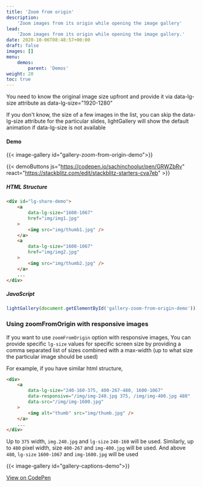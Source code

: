 ```yaml
---
title: 'Zoom from origin'
description:
    'Zoom images from its origin while opening the image gallery'
lead:
    'Zoom images from its origin while opening the image gallery.'
date: 2020-10-06T08:48:57+00:00
draft: false
images: []
menu:
    demos:
        parent: 'Demos'
weight: 20
toc: true
---
```


You need to know the original image size upfront and provide it via data-lg-size attribute as data-lg-size="1920-1280"

If you don't know, the size of a few images in the list, you can skip the data-lg-size attribute for the particular slides,
lightGallery will show the default animation if data-lg-size is not available


#### Demo

{{< image-gallery id="gallery-zoom-from-origin-demo">}}

{{< demoButtons
   js="https://codepen.io/sachinchoolur/pen/GRWZbRv"
   react="https://stackblitz.com/edit/stackblitz-starters-cva7eb" >}}

##### HTML Structure

```html
<div id="lg-share-demo">
    <a
        data-lg-size="1600-1067"
        href="img/img1.jpg"
    >
        <img src="img/thumb1.jpg" />
    </a>
    <a
        data-lg-size="1600-1067"
        href="img/img2.jpg"
    >
        <img src="img/thumb2.jpg" />
    </a>
    ...
</div>
```

##### JavaScript

```js
lightGallery(document.getElementById('gallery-zoom-from-origin-demo'));
```


### Using zoomFromOrigin with responsive images



If you want to use `zoomFromOrigin` option with responsive images, You can
provide specific `lg-size` values for specific screen size by providing a comma
separated list of sizes combined with a max-width (up to what size the
particular image should be used)

For example, if you have similar html structure,

```html
<div>
    <a
        data-lg-size="240-160-375, 400-267-480, 1600-1067"
        data-responsive="/img/img-240.jpg 375, /img/img-400.jpg 480"
        data-src="/img/img-1600.jpg"
    >
        <img alt="thumb" src="img/thumb.jpg" />
    </a>
    ...
</div>
```

Up to `375` width, `img.240.jpg` and `lg-size` `240-160` will be used.
Similarly, up to `480` pixel width, size `400-267` and `img-400.jpg` will be
used. And above `480`, `lg-size` `1600-1067` and `img-1600.jpg` will be used

{{< image-gallery id="gallery-captions-demo">}}

<div class="codepen-demo">
    <a target="_blank" href="https://codepen.io/sachinchoolur/pen/OJpXJda">View on CodePen</a>
</div>
